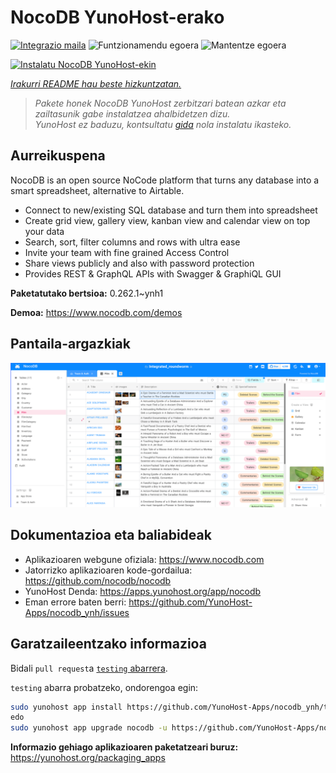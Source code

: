 <!--
Ohart ongi: README hau automatikoki sortu da <https://github.com/YunoHost/apps/tree/master/tools/readme_generator>ri esker
EZ editatu eskuz.
-->

# NocoDB YunoHost-erako

[![Integrazio maila](https://apps.yunohost.org/badge/integration/nocodb)](https://ci-apps.yunohost.org/ci/apps/nocodb/)
![Funtzionamendu egoera](https://apps.yunohost.org/badge/state/nocodb)
![Mantentze egoera](https://apps.yunohost.org/badge/maintained/nocodb)

[![Instalatu NocoDB YunoHost-ekin](https://install-app.yunohost.org/install-with-yunohost.svg)](https://install-app.yunohost.org/?app=nocodb)

*[Irakurri README hau beste hizkuntzatan.](./ALL_README.md)*

> *Pakete honek NocoDB YunoHost zerbitzari batean azkar eta zailtasunik gabe instalatzea ahalbidetzen dizu.*  
> *YunoHost ez baduzu, kontsultatu [gida](https://yunohost.org/install) nola instalatu ikasteko.*

## Aurreikuspena

NocoDB is an open source NoCode platform that turns any database into a smart spreadsheet, alternative to Airtable.

* Connect to new/existing SQL database and turn them into spreadsheet
* Create grid view, gallery view, kanban view and calendar view on top your data
* Search, sort, filter columns and rows with ultra ease
* Invite your team with fine grained Access Control
* Share views publicly and also with password protection
* Provides REST & GraphQL APIs with Swagger & GraphiQL GUI


**Paketatutako bertsioa:** 0.262.1~ynh1

**Demoa:** <https://www.nocodb.com/demos>

## Pantaila-argazkiak

![NocoDB(r)en pantaila-argazkia](./doc/screenshots/screenshot.png)

## Dokumentazioa eta baliabideak

- Aplikazioaren webgune ofiziala: <https://www.nocodb.com>
- Jatorrizko aplikazioaren kode-gordailua: <https://github.com/nocodb/nocodb>
- YunoHost Denda: <https://apps.yunohost.org/app/nocodb>
- Eman errore baten berri: <https://github.com/YunoHost-Apps/nocodb_ynh/issues>

## Garatzaileentzako informazioa

Bidali `pull request`a [`testing` abarrera](https://github.com/YunoHost-Apps/nocodb_ynh/tree/testing).

`testing` abarra probatzeko, ondorengoa egin:

```bash
sudo yunohost app install https://github.com/YunoHost-Apps/nocodb_ynh/tree/testing --debug
edo
sudo yunohost app upgrade nocodb -u https://github.com/YunoHost-Apps/nocodb_ynh/tree/testing --debug
```

**Informazio gehiago aplikazioaren paketatzeari buruz:** <https://yunohost.org/packaging_apps>

